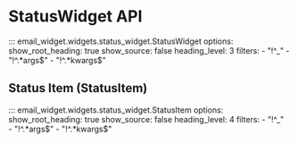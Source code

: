 # StatusWidget API

::: email_widget.widgets.status_widget.StatusWidget
    options:
        show_root_heading: true
        show_source: false
        heading_level: 3
        filters:
          - "!^_"
          - "!^.*args$"
          - "!^.*kwargs$"

## Status Item (StatusItem)

::: email_widget.widgets.status_widget.StatusItem
    options:
        show_root_heading: true
        show_source: false
        heading_level: 4
        filters:
          - "!^_"
          - "!^.*args$"
          - "!^.*kwargs$"